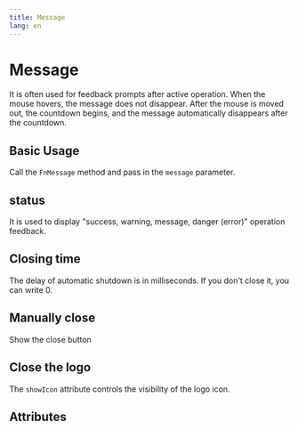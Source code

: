 ```yaml
---
title: Message
lang: en
---
```


<script setup lang="ts">
  import props from "../../../example/message/description/en-props.ts";
  import slots from "../../../example/message/description/en-slots.ts";
</script>

# Message

It is often used for feedback prompts after active operation. When the mouse hovers, the message does not disappear. After the mouse is moved out, the countdown begins, and the message automatically disappears after the countdown.

## Basic Usage

Call the ```FnMessage``` method and pass in the ```message``` parameter.
<demo src="../../../example/message/base.vue"></demo>

## status

It is used to display "success, warning, message, danger (error)" operation feedback.

<demo src="../../../example/message/type.vue"></demo>

## Closing time

The delay of automatic shutdown is in milliseconds. If you don't close it, you can write 0.

<demo src="../../../example/message/time.vue"></demo>

## Manually close

Show the close button

<demo src="../../../example/message/close.vue"></demo>

## Close the logo

The `showIcon` attribute controls the visibility of the logo icon.
  
<demo src="../../../example/message/icon.vue"></demo>

## Attributes

<table-block type="propsEn" :data="props"></table-block>
